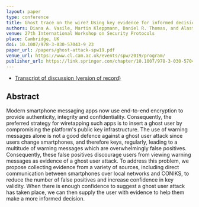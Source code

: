 ```yaml
---
layout: paper
type: conference
title: Ghost trace on the wire? Using key evidence for informed decisions
authors: Diana A. Vasile, Martin Kleppmann, Daniel R. Thomas, and Alastair R. Beresford
venue: 27th International Workshop on Security Protocols
place: Cambridge, UK
doi: 10.1007/978-3-030-57043-9_23
paper_url: /papers/ghost-attack-spw19.pdf
venue_url: https://www.cl.cam.ac.uk/events/spw/2019/program/
publisher_url: https://link.springer.com/chapter/10.1007/978-3-030-57043-9_23
---
```


* [Transcript of discussion (version of record)](https://link.springer.com/chapter/10.1007/978-3-030-57043-9_24)

Abstract
--------

Modern smartphone messaging apps now use end-to-end encryption to provide authenticity, integrity
and confidentiality. Consequently, the preferred strategy for wiretapping such apps is to insert
a ghost user by compromising the platform's public key infrastructure. The use of warning messages
alone is not a good defence against a ghost user attack since users change smartphones, and
therefore keys, regularly, leading to a multitude of warning messages which are overwhelmingly false
positives. Consequently, these false positives discourage users from viewing warning messages as
evidence of a ghost user attack. To address this problem, we propose collecting evidence from
a variety of sources, including direct communication between smartphones over local networks and
CONIKS, to reduce the number of false positives and increase confidence in key validity. When there
is enough confidence to suggest a ghost user attack has taken place, we can then supply the user
with evidence to help them make a more informed decision.
